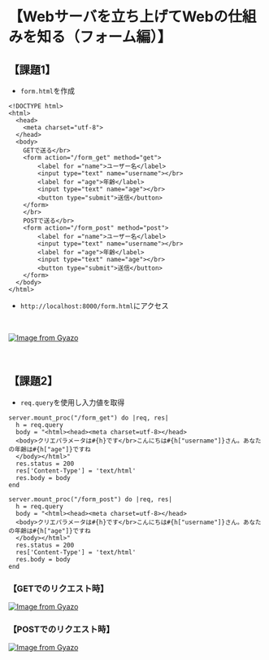 # 【Webサーバを立ち上げてWebの仕組みを知る（フォーム編）】  
## 【課題1】  
- `form.html`を作成  
```
<!DOCTYPE html>
<html>
  <head>
    <meta charset="utf-8">
  </head>
  <body>
    GETで送る</br>
    <form action="/form_get" method="get">
        <label for ="name">ユーザー名</label>
        <input type="text" name="username"></br>
        <label for ="age">年齢</label>
        <input type="text" name="age"></br>
        <button type="submit">送信</button>
    </form>
    </br>
    POSTで送る</br>
    <form action="/form_post" method="post">
        <label for ="name">ユーザー名</label>
        <input type="text" name="username"></br>
        <label for ="age">年齢</label>
        <input type="text" name="age"></br>
        <button type="submit">送信</button>
    </form>
  </body>
</html>
```

- `http://localhost:8000/form.html`にアクセス  
</br>

[![Image from Gyazo](https://i.gyazo.com/76e036a52239ebfe633764ad40fd91c6.png)](https://gyazo.com/76e036a52239ebfe633764ad40fd91c6)

</br>

## 【課題2】  
- `req.query`を使用し入力値を取得

```
server.mount_proc("/form_get") do |req, res|
  h = req.query
  body = "<html><head><meta charset=utf-8></head>
  <body>クリエパラメータは#{h}です</br>こんにちは#{h["username"]}さん。あなたの年齢は#{h["age"]}ですね
  </body></html>"
  res.status = 200
  res['Content-Type'] = 'text/html'
  res.body = body
end

server.mount_proc("/form_post") do |req, res|
  h = req.query
  body = "<html><head><meta charset=utf-8></head>
  <body>クリエパラメータは#{h}です</br>こんにちは#{h["username"]}さん。あなたの年齢は#{h["age"]}ですね
  </body></html>"
  res.status = 200
  res['Content-Type'] = 'text/html'
  res.body = body
end
```
### 【GETでのリクエスト時】  

[![Image from Gyazo](https://i.gyazo.com/dcaa9079c8ec39afdf72db61a1b69cfe.png)](https://gyazo.com/dcaa9079c8ec39afdf72db61a1b69cfe)


### 【POSTでのリクエスト時】  

[![Image from Gyazo](https://i.gyazo.com/feca87448ff0b5cc88ddc49b99dac798.png)](https://gyazo.com/feca87448ff0b5cc88ddc49b99dac798)
